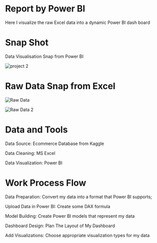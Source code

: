 # Report by Power BI 
Here I visualize the raw Excel data into a dynamic Power BI dash board

# Snap Shot
Data Visualisation Snap from Power BI

![project 2](https://github.com/delight-byte/project-03/assets/147815073/d3170eeb-bbd9-4ca5-8dff-574010d67f1b)

# Raw Data Snap from Excel

![Raw Data](https://github.com/delight-byte/project-03/assets/147815073/99695629-279d-4571-bc97-5b484df096fa)


![Raw Data 2](https://github.com/delight-byte/project-03/assets/147815073/ee8cf9e3-cdb4-4263-ae58-a0a6ea3b360c)

# Data and Tools
Data Source: Ecommerce Database from Kaggle 

Data Cleaning: MS Excel

Data Visualization: Power BI

# Work Process Flow
Data Preparation: Convert my data into a format that Power BI supports;

Upload Data in Power BI: Create some DAX formula

Model Building: Create Power BI models that represent my data

Dashboard Design: Plan The Layout of My Dashboard

Add Visualizations: Choose appropriate visualization types for my data
